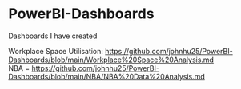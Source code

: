 # PowerBI-Dashboards
Dashboards I have created

Workplace Space Utilisation: https://github.com/johnhu25/PowerBI-Dashboards/blob/main/Workplace%20Space%20Analysis.md  
NBA = https://github.com/johnhu25/PowerBI-Dashboards/blob/main/NBA/NBA%20Data%20Analysis.md
